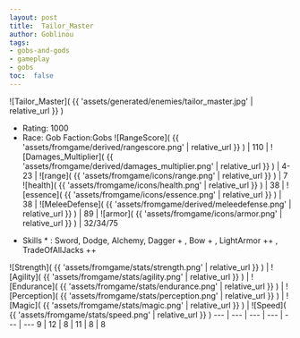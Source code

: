 ```yaml
---
layout: post
title:  Tailor_Master
author: Goblinou
tags:
- gobs-and-gods
- gameplay
- gobs
toc:  false
---
```


![Tailor_Master]( {{ 'assets/generated/enemies/tailor_master.jpg' | relative_url }} )
- Rating: 1000
- Race: Gob  Faction:Gobs
![RangeScore]( {{ 'assets/fromgame/derived/rangescore.png' | relative_url }} ) | 110 | ![Damages_Multiplier]( {{ 'assets/fromgame/derived/damages_multiplier.png' | relative_url }} ) | 4-23 | ![range]( {{ 'assets/fromgame/icons/range.png' | relative_url }} ) | 7
![health]( {{ 'assets/fromgame/icons/health.png' | relative_url }} ) | 38 | ![essence]( {{ 'assets/fromgame/icons/essence.png' | relative_url }} ) | 38 | ![MeleeDefense]( {{ 'assets/fromgame/derived/meleedefense.png' | relative_url }} ) | 89 | ![armor]( {{ 'assets/fromgame/icons/armor.png' | relative_url }} ) | 32/34/75
* Skills * : Sword, Dodge, Alchemy, Dagger + , Bow + , LightArmor ++ , TradeOfAllJacks ++ 

![Strength]( {{ 'assets/fromgame/stats/strength.png' | relative_url }} ) | ![Agility]( {{ 'assets/fromgame/stats/agility.png' | relative_url }} ) | ![Endurance]( {{ 'assets/fromgame/stats/endurance.png' | relative_url }} ) | ![Perception]( {{ 'assets/fromgame/stats/perception.png' | relative_url }} ) | ![Magic]( {{ 'assets/fromgame/stats/magic.png' | relative_url }} ) | ![Speed]( {{ 'assets/fromgame/stats/speed.png' | relative_url }} )
--- | --- | --- | --- | --- | ---
9 | 12 | 8 | 11 | 8 | 8

